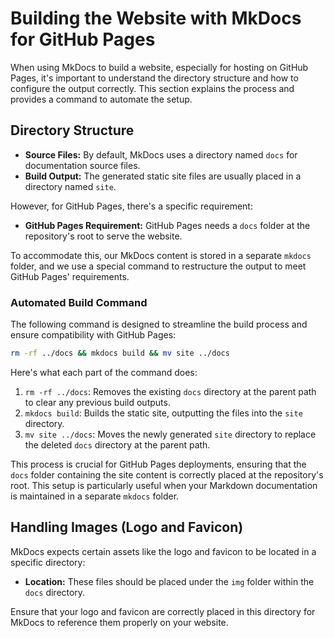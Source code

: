 # Building the Website with MkDocs for GitHub Pages

When using MkDocs to build a website, especially for hosting on GitHub Pages, it's important to understand the directory structure and how to configure the output correctly. This section explains the process and provides a command to automate the setup.

## Directory Structure
- **Source Files:** By default, MkDocs uses a directory named `docs` for documentation source files.
- **Build Output:** The generated static site files are usually placed in a directory named `site`.

However, for GitHub Pages, there's a specific requirement:
- **GitHub Pages Requirement:** GitHub Pages needs a `docs` folder at the repository's root to serve the website.

To accommodate this, our MkDocs content is stored in a separate `mkdocs` folder, and we use a special command to restructure the output to meet GitHub Pages' requirements.

### Automated Build Command
The following command is designed to streamline the build process and ensure compatibility with GitHub Pages:

```bash
rm -rf ../docs && mkdocs build && mv site ../docs
```

Here's what each part of the command does:

1. `rm -rf ../docs`: Removes the existing `docs` directory at the parent path to clear any previous build outputs.
2. `mkdocs build`: Builds the static site, outputting the files into the `site` directory.
3. `mv site ../docs`: Moves the newly generated `site` directory to replace the deleted `docs` directory at the parent path.

This process is crucial for GitHub Pages deployments, ensuring that the `docs` folder containing the site content is correctly placed at the repository's root. This setup is particularly useful when your Markdown documentation is maintained in a separate `mkdocs` folder.

## Handling Images (Logo and Favicon)
MkDocs expects certain assets like the logo and favicon to be located in a specific directory:

- **Location:** These files should be placed under the `img` folder within the `docs` directory.

Ensure that your logo and favicon are correctly placed in this directory for MkDocs to reference them properly on your website.
